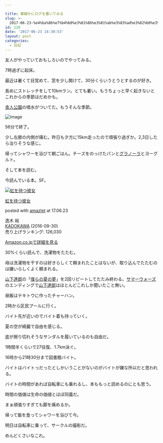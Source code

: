 ```yaml
---

title: 事細かにログを書いてみる
slug: >-
  2017-06-23-%e4%ba%8b%e7%b4%b0%e3%81%8b%e3%81%ab%e3%83%ad%e3%82%b0%e3%82%92%e6%9b%b8%e3%81%84%e3%81%a6%e3%81%bf%e3%82%8b
id: 126
date: '2017-06-23 14:30:53'
layout: post
categories:
  - 日記
---
```


友人がやっていておもしろいのでやってみる。

7時過ぎに起床。

最近は暑くて目覚めて、窓を少し開けて、30分くらいうとうとするのが好き。

長めにストレッチをして10kmラン。とても暑い。もうちょっと早く起きないとこれからの季節はだめかも。

[舎人公園](http://d.hatena.ne.jp/keyword/%BC%CB%BF%CD%B8%F8%B1%E0)の噴水がついてた。もうそんな季節。

![image](https://cdn-ak.f.st-hatena.com/images/fotolife/p/peipeipe/20190630/20190630170252.jpg)

56分で終了。

少し左膝の内側が痛む。昨日も夕方に15km走ったので頑張り過ぎか。2,3日したら治りそうな感じ。

帰ってシャワーを浴びて朝ごはん。チーズをのっけたパンと[グラノーラ](http://d.hatena.ne.jp/keyword/%A5%B0%A5%E9%A5%CE%A1%BC%A5%E9)とヨーグルト。

そして本を読む。

今読んでいる本。SF。



 [![虹を待つ彼女](https://cdn-ak.f.st-hatena.com/images/fotolife/p/peipeipe/20190630/20190630172406.jpg)](http://www.amazon.co.jp/exec/obidos/ASIN/4041047528/peipeipe-22/ref=nosim/) 



[虹を待つ彼女](http://www.amazon.co.jp/exec/obidos/ASIN/4041047528/peipeipe-22/ref=nosim/)

posted with [amazlet](http://www.amazlet.com/ "amazlet") at 17.06.23



逸木 裕  
[KADOKAWA](http://d.hatena.ne.jp/keyword/KADOKAWA) (2016-09-30)  
売り上げランキング: 126,030  




[Amazon.co.jpで詳細を見る](http://www.amazon.co.jp/exec/obidos/ASIN/4041047528/peipeipe-22/ref=nosim/)







30%くらい読んで、洗濯物をたたむ。

母は洗濯物を干すのは好きらしくて頼まれたことはないが、取り込んでたたむのは嫌いらしくよく頼まれる。

[山下達郎](http://d.hatena.ne.jp/keyword/%BB%B3%B2%BC%C3%A3%CF%BA)の「[僕らの夏の夢](http://d.hatena.ne.jp/keyword/%CB%CD%A4%E9%A4%CE%B2%C6%A4%CE%CC%B4)」を2回リピートしてたたみ終わる。[サマーウォーズ](http://d.hatena.ne.jp/keyword/%A5%B5%A5%DE%A1%BC%A5%A6%A5%A9%A1%BC%A5%BA)のエンディングで[山下達郎](http://d.hatena.ne.jp/keyword/%BB%B3%B2%BC%C3%A3%CF%BA)はほとんどこれしか聞いたこと無い。

昼飯はテキトウに作ったチャーハン。

2時から区民プールに行く。

バイト先が近いのでバイト着も持っていく。

夏の空が綺麗で自由を感じる。

底が擦り切れそうなサンダルを履いているのも自由だ。

1時間半くらいで27往復、1.7km泳ぐ。

16時から21時30分まで図書館バイト。

バイトはバイトっだったとしかいうことがないのがバイトが嫌な所以だと思われる。

バイトの時間があれば自転車にも乗れるし、本ももっと読めるのにとも思う。

時間の価値は生命の価値とほぼ同義だ。

まぁ頑張りすぎても脚を痛めるか。

帰って飯を食ってシャワーを浴びて今。

明日は自転車に乗って、サークルの撮影だ。

めんどくさいなこれ。